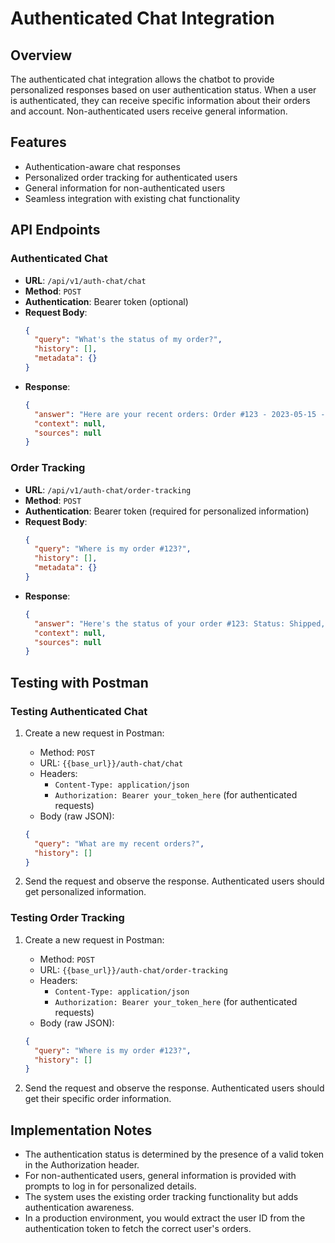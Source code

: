 # Authenticated Chat Integration

## Overview
The authenticated chat integration allows the chatbot to provide personalized responses based on user authentication status. When a user is authenticated, they can receive specific information about their orders and account. Non-authenticated users receive general information.

## Features
- Authentication-aware chat responses
- Personalized order tracking for authenticated users
- General information for non-authenticated users
- Seamless integration with existing chat functionality

## API Endpoints

### Authenticated Chat
- **URL**: `/api/v1/auth-chat/chat`
- **Method**: `POST`
- **Authentication**: Bearer token (optional)
- **Request Body**:
  ```json
  {
    "query": "What's the status of my order?",
    "history": [],
    "metadata": {}
  }
  ```
- **Response**:
  ```json
  {
    "answer": "Here are your recent orders: Order #123 - 2023-05-15 - Status: Delivered...",
    "context": null,
    "sources": null
  }
  ```

### Order Tracking
- **URL**: `/api/v1/auth-chat/order-tracking`
- **Method**: `POST`
- **Authentication**: Bearer token (required for personalized information)
- **Request Body**:
  ```json
  {
    "query": "Where is my order #123?",
    "history": [],
    "metadata": {}
  }
  ```
- **Response**:
  ```json
  {
    "answer": "Here's the status of your order #123: Status: Shipped, Expected delivery: 2023-05-20...",
    "context": null,
    "sources": null
  }
  ```

## Testing with Postman

### Testing Authenticated Chat

1. Create a new request in Postman:
   - Method: `POST`
   - URL: `{{base_url}}/auth-chat/chat`
   - Headers: 
     - `Content-Type: application/json`
     - `Authorization: Bearer your_token_here` (for authenticated requests)
   - Body (raw JSON):
   ```json
   {
     "query": "What are my recent orders?",
     "history": []
   }
   ```

2. Send the request and observe the response. Authenticated users should get personalized information.

### Testing Order Tracking

1. Create a new request in Postman:
   - Method: `POST`
   - URL: `{{base_url}}/auth-chat/order-tracking`
   - Headers: 
     - `Content-Type: application/json`
     - `Authorization: Bearer your_token_here` (for authenticated requests)
   - Body (raw JSON):
   ```json
   {
     "query": "Where is my order #123?",
     "history": []
   }
   ```

2. Send the request and observe the response. Authenticated users should get their specific order information.

## Implementation Notes

- The authentication status is determined by the presence of a valid token in the Authorization header.
- For non-authenticated users, general information is provided with prompts to log in for personalized details.
- The system uses the existing order tracking functionality but adds authentication awareness.
- In a production environment, you would extract the user ID from the authentication token to fetch the correct user's orders.